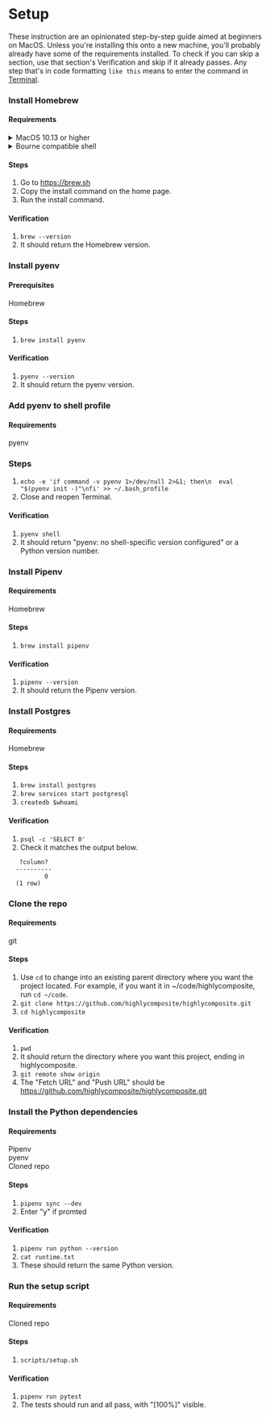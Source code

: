 # Setup

These instruction are an opinionated step-by-step guide aimed at beginners on MacOS. Unless you're installing this onto a new machine, you'll probably already have some of the requirements installed. To check if you can skip a section, use that section's Verification and skip if it already passes. Any step that's in code formatting `like this` means to enter the command in [Terminal](https://support.apple.com/guide/terminal/open-or-quit-terminal-apd5265185d-f365-44cb-8b09-71a064a42125/mac).

### Install Homebrew
#### Requirements
<details><summary>MacOS 10.13 or higher</summary>
<strong>Testing this requirement</strong></br>

1. `system_profiler SPSoftwareDataType`
2. System version should be >= 10.13

</details>


<details><summary>Bourne compatible shell</summary>
<strong>Testing this requirement</strong>
  
1. `echo $0`
2. The output should have "bash" or "zsh" in it

</details>

#### Steps
1. Go to https://brew.sh
2. Copy the install command on the home page.
3. Run the install command.

#### Verification

1. `brew --version`
2. It should return the Homebrew version.

### Install pyenv
#### Prerequisites
Homebrew

#### Steps
1. `brew install pyenv`

#### Verification
1. `pyenv --version`
2. It should return the pyenv version.

### Add pyenv to shell profile
#### Requirements
pyenv

### Steps
1. `echo -e 'if command -v pyenv 1>/dev/null 2>&1; then\n  eval "$(pyenv init -)"\nfi' >> ~/.bash_profile`
2. Close and reopen Terminal.

#### Verification
1. `pyenv shell`
2. It should return "pyenv: no shell-specific version configured" or a Python version number.

### Install Pipenv
#### Requirements
Homebrew

#### Steps
1. `brew install pipenv`

#### Verification
1. `pipenv --version`
2. It should return the Pipenv version.

### Install Postgres
#### Requirements
Homebrew

#### Steps
1. `brew install postgres`
2. `brew services start postgresql`
3. `createdb $whoami`

#### Verification
1. `psql -c 'SELECT 0'`
2. Check it matches the output below.
````
   ?column? 
  ----------
          0
  (1 row)
````

### Clone the repo
#### Requirements
git

#### Steps
1. Use `cd` to change into an existing parent directory where you want the project located. For example, if you want it in ~/code/highlycomposite, run `cd ~/code`.
2. `git clone https://github.com/highlycomposite/highlycomposite.git`
3. `cd highlycomposite`

#### Verification
1. `pwd`
2. It should return the directory where you want this project, ending in highlycomposite.
3. `git remote show origin`
4. The "Fetch URL" and "Push URL" should be https://github.com/highlycomposite/highlycomposite.git

### Install the Python dependencies
#### Requirements
Pipenv  
pyenv  
Cloned repo

#### Steps
1. `pipenv sync --dev`
2. Enter "y" if promted

#### Verification
1. `pipenv run python --version`
2. `cat runtime.txt`
3. These should return the same Python version.


### Run the setup script
#### Requirements
Cloned repo

#### Steps
1. `scripts/setup.sh`

#### Verification
1. `pipenv run pytest`
2. The tests should run and all pass, with "\[100%\]" visible.
